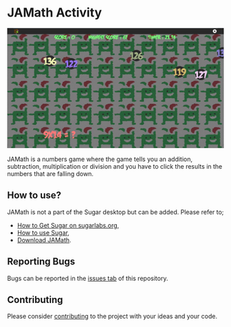 # JAMath Activity #

![Screenshot](screenshots/en/2.jpg)

JAMath is a numbers game where the game tells you an addition, subtraction, multiplication or division and you have to click the results in the numbers that are falling down.

How to use?
-----------

JAMath is not a part of the Sugar desktop but can be added.  Please refer to;

* [How to Get Sugar on sugarlabs.org](https://sugarlabs.org/),
* [How to use Sugar](https://help.sugarlabs.org/),
* [Download JAMath](https://activities.sugarlabs.org/en-US/sugar/addon/4595).

Reporting Bugs
--------------

Bugs can be reported in the
[issues tab](https://github.com/sugarlabs/jamath-activity/issues)
of this repository.

Contributing
------------

Please consider [contributing](https://github.com/sugarlabs/sugar-docs/blob/master/src/contributing.md) to the project with your ideas and your code.
